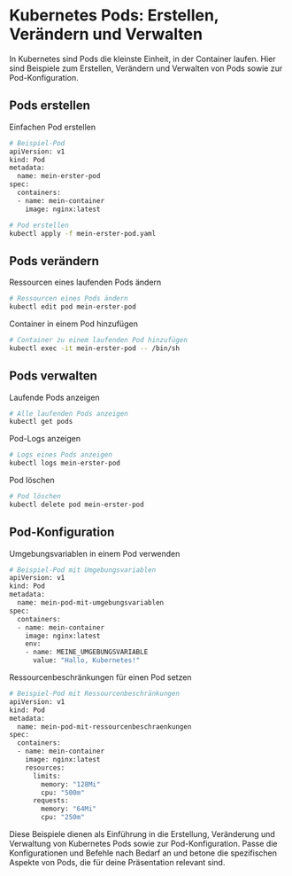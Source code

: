 # Kubernetes Pods: Erstellen, Verändern und Verwalten
In Kubernetes sind Pods die kleinste Einheit, in der Container laufen. Hier sind Beispiele zum Erstellen, Verändern und Verwalten von Pods sowie zur Pod-Konfiguration.

## Pods erstellen
Einfachen Pod erstellen
```bash
# Beispiel-Pod
apiVersion: v1
kind: Pod
metadata:
  name: mein-erster-pod
spec:
  containers:
  - name: mein-container
    image: nginx:latest

# Pod erstellen
kubectl apply -f mein-erster-pod.yaml
```

## Pods verändern
Ressourcen eines laufenden Pods ändern
```bash
# Ressourcen eines Pods ändern
kubectl edit pod mein-erster-pod
```

Container in einem Pod hinzufügen
```bash
# Container zu einem laufenden Pod hinzufügen
kubectl exec -it mein-erster-pod -- /bin/sh
```

## Pods verwalten
Laufende Pods anzeigen
```bash
# Alle laufenden Pods anzeigen
kubectl get pods
```

Pod-Logs anzeigen
```bash
# Logs eines Pods anzeigen
kubectl logs mein-erster-pod
```

Pod löschen
```bash
# Pod löschen
kubectl delete pod mein-erster-pod
```

## Pod-Konfiguration
Umgebungsvariablen in einem Pod verwenden
```bash
# Beispiel-Pod mit Umgebungsvariablen
apiVersion: v1
kind: Pod
metadata:
  name: mein-pod-mit-umgebungsvariablen
spec:
  containers:
  - name: mein-container
    image: nginx:latest
    env:
    - name: MEINE_UMGEBUNGSVARIABLE
      value: "Hallo, Kubernetes!"
```

Ressourcenbeschränkungen für einen Pod setzen
```bash
# Beispiel-Pod mit Ressourcenbeschränkungen
apiVersion: v1
kind: Pod
metadata:
  name: mein-pod-mit-ressourcenbeschraenkungen
spec:
  containers:
  - name: mein-container
    image: nginx:latest
    resources:
      limits:
        memory: "128Mi"
        cpu: "500m"
      requests:
        memory: "64Mi"
        cpu: "250m"
```

Diese Beispiele dienen als Einführung in die Erstellung, Veränderung und Verwaltung von Kubernetes Pods sowie zur Pod-Konfiguration. Passe die Konfigurationen und Befehle nach Bedarf an und betone die spezifischen Aspekte von Pods, die für deine Präsentation relevant sind.